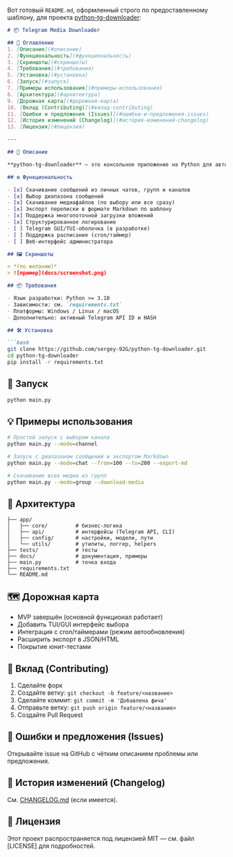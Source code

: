Вот готовый `README.md`, оформленный строго по предоставленному шаблону, для проекта [python-tg-downloader](https://github.com/sergey-92G/python-tg-downloader):

````markdown
# 📦 Telegram Media Downloader

## 📑 Оглавление
1. [Описание](#описание)
2. [Функциональность](#функциональность)
3. [Скриншоты](#скриншоты)
4. [Требования](#требования)
5. [Установка](#установка)
6. [Запуск](#запуск)
7. [Примеры использования](#примеры-использования)
8. [Архитектура](#архитектура)
9. [Дорожная карта](#дорожная-карта)
10. [Вклад (Contributing)](#вклад-contributing)
11. [Ошибки и предложения (Issues)](#ошибки-и-предложения-issues)
12. [История изменений (Changelog)](#история-изменений-changelog)
13. [Лицензия](#лицензия)

---

## 📌 Описание

**python-tg-downloader** — это консольное приложение на Python для автоматизированного скачивания сообщений, медиа и вложений из Telegram-чатов (личных, групповых и каналов). Проект ориентирован на разработчиков, аналитиков данных и системных администраторов, нуждающихся в локальной выгрузке и структурированном экспорте переписки.

## ⚙️ Функциональность

- [x] Скачивание сообщений из личных чатов, групп и каналов
- [x] Выбор диапазона сообщений
- [x] Скачивание медиафайлов (по выбору или все сразу)
- [x] Экспорт переписки в формате Markdown по шаблону
- [x] Поддержка многопоточной загрузки вложений
- [x] Структурированное логирование
- [ ] Telegram GUI/TUI-оболочка (в разработке)
- [ ] Поддержка расписания (cron/таймер)
- [ ] Веб-интерфейс администратора

## 🖼️ Скриншоты

> *(по желанию)*  
> ![пример](docs/screenshot.png)

## 📦 Требования

- Язык разработки: Python >= 3.10
- Зависимости: см. `requirements.txt`
- Платформы: Windows / Linux / macOS
- Дополнительно: активный Telegram API ID и HASH

## 🛠️ Установка

```bash
git clone https://github.com/sergey-92G/python-tg-downloader.git
cd python-tg-downloader
pip install -r requirements.txt
````

## 🚀 Запуск

```bash
python main.py
```

## 💡 Примеры использования

```bash
# Простой запуск с выбором канала
python main.py --mode=channel

# Запуск с диапазоном сообщений и экспортом Markdown
python main.py --mode=chat --from=100 --to=200 --export-md

# Скачивание всех медиа из групп
python main.py --mode=group --download-media
```

## 🧱 Архитектура

```
├── app/
│   ├── core/         # бизнес-логика
│   ├── api/          # интерфейсы (Telegram API, CLI)
│   ├── config/       # настройки, модели, пути
│   └── utils/        # утилиты, логгер, helpers
├── tests/            # тесты
├── docs/             # документация, примеры
├── main.py           # точка входа
├── requirements.txt
└── README.md
```

## 🗺️ Дорожная карта

* MVP завершён (основной функционал работает)
* Добавить TUI/GUI интерфейс выбора
* Интеграция с cron/таймерами (режим автообновления)
* Расширить экспорт в JSON/HTML
* Покрытие юнит-тестами

## 🤝 Вклад (Contributing)

1. Сделайте форк
2. Создайте ветку: `git checkout -b feature/<название>`
3. Сделайте коммит: `git commit -m 'Добавлена фича'`
4. Отправьте ветку: `git push origin feature/<название>`
5. Создайте Pull Request

## 🐞 Ошибки и предложения (Issues)

Открывайте issue на GitHub с чётким описанием проблемы или предложения.

## 📜 История изменений (Changelog)

См. [CHANGELOG.md](CHANGELOG.md) (если имеется).

## 📄 Лицензия

Этот проект распространяется под лицензией MIT — см. файл [LICENSE] для подробностей.
